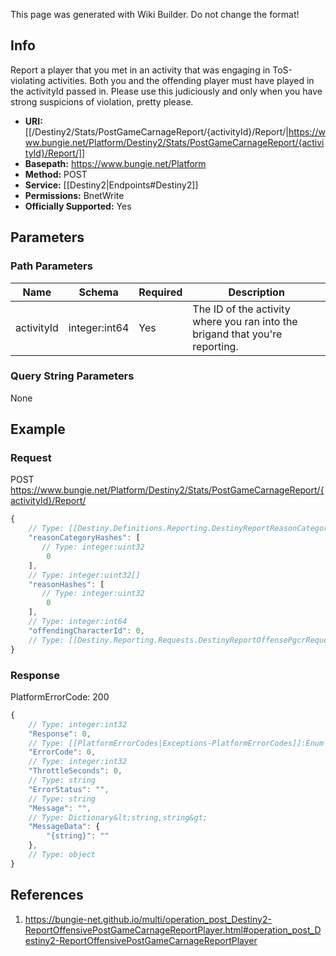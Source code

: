 <span class="wiki-builder">This page was generated with Wiki Builder. Do not change the format!</span>

## Info
Report a player that you met in an activity that was engaging in ToS-violating activities. Both you and the offending player must have played in the activityId passed in. Please use this judiciously and only when you have strong suspicions of violation, pretty please.

* **URI:** [[/Destiny2/Stats/PostGameCarnageReport/{activityId}/Report/|https://www.bungie.net/Platform/Destiny2/Stats/PostGameCarnageReport/{activityId}/Report/]]
* **Basepath:** https://www.bungie.net/Platform
* **Method:** POST
* **Service:** [[Destiny2|Endpoints#Destiny2]]
* **Permissions:** BnetWrite
* **Officially Supported:** Yes

## Parameters
### Path Parameters
Name | Schema | Required | Description
---- | ------ | -------- | -----------
activityId | integer:int64 | Yes | The ID of the activity where you ran into the brigand that you're reporting.

### Query String Parameters
None

## Example
### Request
POST https://www.bungie.net/Platform/Destiny2/Stats/PostGameCarnageReport/{activityId}/Report/
```javascript
{
    // Type: [[Destiny.Definitions.Reporting.DestinyReportReasonCategoryDefinition|Destiny-Definitions-Reporting-DestinyReportReasonCategoryDefinition]]:integer:uint32[]
    "reasonCategoryHashes": [
       // Type: integer:uint32
        0
    ],
    // Type: integer:uint32[]
    "reasonHashes": [
       // Type: integer:uint32
        0
    ],
    // Type: integer:int64
    "offendingCharacterId": 0,
    // Type: [[Destiny.Reporting.Requests.DestinyReportOffensePgcrRequest|Destiny-Reporting-Requests-DestinyReportOffensePgcrRequest]]
}

```

### Response
PlatformErrorCode: 200
```javascript
{
    // Type: integer:int32
    "Response": 0,
    // Type: [[PlatformErrorCodes|Exceptions-PlatformErrorCodes]]:Enum
    "ErrorCode": 0,
    // Type: integer:int32
    "ThrottleSeconds": 0,
    // Type: string
    "ErrorStatus": "",
    // Type: string
    "Message": "",
    // Type: Dictionary&lt;string,string&gt;
    "MessageData": {
        "{string}": ""
    },
    // Type: object
}

```

## References
1. https://bungie-net.github.io/multi/operation_post_Destiny2-ReportOffensivePostGameCarnageReportPlayer.html#operation_post_Destiny2-ReportOffensivePostGameCarnageReportPlayer
